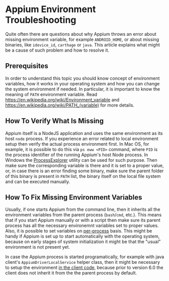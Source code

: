 # Appium Environment Troubleshooting

Quite often there are questions about why Appium throws an error about missing environment variable, for example `ANDROID_HOME`, or about missing binaries, like `idevice_id`, `carthage` or `java`. This article explains what might be a cause of such problem and how to resolve it.

## Prerequisites

In order to understand this topic you should know concept of environment variables, how it works in your operating system and how you can change the system environment if needed. In particular, it is important to know the meaning of `PATH` environment variable. Read https://en.wikipedia.org/wiki/Environment_variable and https://en.wikipedia.org/wiki/PATH_(variable) for more details.

## How To Verify What Is Missing

Appium itself is a NodeJS application and uses the same environment as its host `node` process. If you experience an error related to local environment setup then verify the actual process environment first. In Mac OS, for example, it is possible to do this via `ps eww <PID>` command, where `PID` is the process identifier of the running Appium's host Node process. In Windows the [ProcessExplorer](technet.microsoft.com/en-us/sysinternals/bb896653.aspx) utility can be used for such purpose. Then make sure the corresponding variable is there and it is set to a proper value, or, in case there is an error finding some binary, make sure the parent folder of this binary is present in `PATH` list, the binary itself on the local file system and can be executed manually.

## How To Fix Missing Environment Variables

Usually, if one starts Appium from the command line, then it inherits all the environment variables from the parent process (`bash`/`cmd`, etc.). This means that if you start Appium manually or with a script then make sure its parent process has all the necessary environemnt variables set to proper values. Also, it is possible to set variables on [per-process](https://stackoverflow.com/questions/10856129/setting-an-environment-variable-before-a-command-in-bash-not-working-for-second) basis. This might be handy if Appium is set up to start automatically with the operating system, because on early stages of system initialization it might be that the "usual" environment is not present yet.

In case the Appium process is started programatically, for example with java client's `AppiumDriverLocalService` helper class, then it might be necessary to setup the environment [in the client code](https://github.com/appium/java-client/pull/753), because prior to version 6.0 the client does not inherit it from the the parent process by default.
